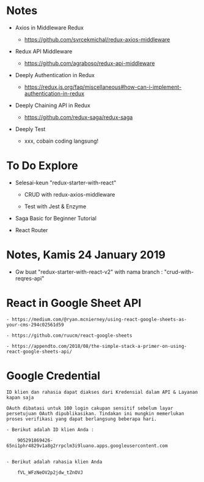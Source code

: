 # Notes

* Axios in Middleware Redux
    - https://github.com/svrcekmichal/redux-axios-middleware

* Redux API Middleware   
    - https://github.com/agraboso/redux-api-middleware

* Deeply Authentication in Redux
    - https://redux.js.org/faq/miscellaneous#how-can-i-implement-authentication-in-redux

* Deeply Chaining API in Redux
    - https://github.com/redux-saga/redux-saga

* Deeply Test
    - xxx, cobain coding langsung!


# To Do Explore

* Selesai-keun "redux-starter-with-react"

    - CRUD with redux-axios-middleware

    - Test with Jest & Enzyme


* Saga Basic for Beginner Tutorial

* React Router



# Notes, Kamis 24 January 2019

* Gw buat "redux-starter-with-react-v2" with nama branch : "crud-with-reqres-api"

# React in Google Sheet API

    - https://medium.com/@ryan.mcnierney/using-react-google-sheets-as-your-cms-294c02561d59

    - https://github.com/ruucm/react-google-sheets

    - https://appendto.com/2018/08/the-simple-stack-a-primer-on-using-react-google-sheets-api/

# Google Credential

    ID klien dan rahasia dapat diakses dari Kredensial dalam API & Layanan kapan saja

    OAuth dibatasi untuk 100 login cakupan sensitif sebelum layar persetujuan OAuth dipublikasikan. Tindakan ini mungkin memerlukan proses verifikasi yang dapat berlangsung beberapa hari.

    - Berikut adalah ID klien Anda : 

        905291869426-65ni1phr4829v1a8g2rrpclm3i9luano.apps.googleusercontent.com


    - Berikut adalah rahasia klien Anda

        fVL_WFzNeOV2p2jdw_tZnOVJ